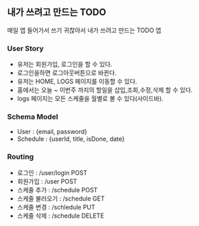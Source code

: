 ## 내가 쓰려고 만드는 TODO
매일 앱 들어가서 쓰기 귀찮아서 내가 쓰려고 만드는 TODO 앱

### User Story
- 유저는 회원가입, 로그인을 할 수 있다.
- 로그인을하면 로그아웃버튼으로 바뀐다.
- 유저는 HOME, LOGS 페이지를 이동할 수 있다.
- 홈에서는 오늘 ~ 이번주 까지의 할일을 삽입,조회,수정,삭제 할 수 있다.
- logs 페이지는 모든 스케줄을 월별로 볼 수 있다(사이드바).


### Schema Model
- User : {email, password}
- Schedule : {userId, title, isDone, date}
### Routing
- 로그인 : /user/login POST
- 회원가입 : /user POST
- 스케줄 추가 : /schedule POST
- 스케줄 불러오기 : /schedule GET
- 스케줄 변경 : /schledule PUT
- 스케줄 삭제 : /schedule DELETE
